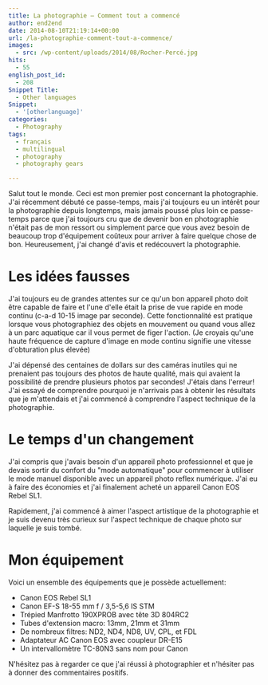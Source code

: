 ```yaml
---
title: La photographie – Comment tout a commencé
author: end2end
date: 2014-08-10T21:19:14+00:00
url: /la-photographie-comment-tout-a-commence/
images:
  - src: /wp-content/uploads/2014/08/Rocher-Percé.jpg
hits:
  - 55
english_post_id:
  - 208
Snippet Title:
  - Other languages
Snippet:
  - '[otherlanguage]'
categories:
  - Photography
tags:
  - français
  - multilingual
  - photography
  - photography gears

---
```

Salut tout le monde. Ceci est mon premier post concernant la photographie. J'ai récemment débuté ce passe-temps, mais j'ai toujours eu un intérêt pour la photographie depuis longtemps, mais jamais poussé plus loin ce passe-temps parce que j'ai toujours cru que de devenir bon en photographie n'était pas de mon ressort ou simplement parce que vous avez besoin de beaucoup trop d'équipement coûteux pour arriver à faire quelque chose de bon. Heureusement, j'ai changé d'avis et redécouvert la photographie.  
<!--more-->

# Les idées fausses

J'ai toujours eu de grandes attentes sur ce qu'un bon appareil photo doit être capable de faire et l'une d'elle était la prise de vue rapide en mode continu (c-a-d 10-15 image par seconde). Cette fonctionnalité est pratique lorsque vous photographiez des objets en mouvement ou quand vous allez à un parc aquatique car il vous permet de figer l'action. (Je croyais qu'une haute fréquence de capture d'image en mode continu signifie une vitesse d'obturation plus élevée)

J'ai dépensé des centaines de dollars sur des caméras inutiles qui ne prenaient pas toujours des photos de haute qualité, mais qui avaient la possibilité de prendre plusieurs photos par secondes! J'étais dans l'erreur! J'ai essayé de comprendre pourquoi je n'arrivais pas à obtenir les résultats que je m'attendais et j'ai commencé à comprendre l'aspect technique de la photographie.

# Le temps d'un changement

J'ai compris que j'avais besoin d'un appareil photo professionnel et que je devais sortir du confort du &quot;mode automatique&quot; pour commencer à utiliser le mode manuel disponible avec un appareil photo reflex numérique. J'ai eu à faire des économies et j'ai finalement acheté un appareil Canon EOS Rebel SL1.

Rapidement, j'ai commencé à aimer l'aspect artistique de la photographie et je suis devenu très curieux sur l'aspect technique de chaque photo sur laquelle je suis tombé.

# Mon équipement

Voici un ensemble des équipements que je possède actuellement:

  * Canon EOS Rebel SL1
  * Canon EF-S 18-55 mm f / 3,5-5,6 IS STM
  * Trépied Manfrotto 190XPROB avec tête 3D 804RC2
  * Tubes d'extension macro: 13mm, 21mm et 31mm
  * De nombreux filtres: ND2, ND4, ND8, UV, CPL, et FDL
  * Adaptateur AC Canon EOS avec coupleur DR-E15
  * Un intervallomètre TC-80N3 sans nom pour Canon

N'hésitez pas à regarder ce que j'ai réussi à photographier et n'hésiter pas à donner des commentaires positifs.